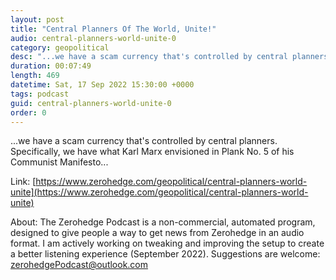 ```yaml
---
layout: post
title: "Central Planners Of The World, Unite!"
audio: central-planners-world-unite-0
category: geopolitical
desc: "...we have a scam currency that's controlled by central planners.  Specifically, we have what Karl Marx envisioned in Plank No. 5 of his Communist Manifesto..."
duration: 00:07:49
length: 469
datetime: Sat, 17 Sep 2022 15:30:00 +0000
tags: podcast
guid: central-planners-world-unite-0
order: 0
---
```

...we have a scam currency that's controlled by central planners.  Specifically, we have what Karl Marx envisioned in Plank No. 5 of his Communist Manifesto...

Link: [https://www.zerohedge.com/geopolitical/central-planners-world-unite](https://www.zerohedge.com/geopolitical/central-planners-world-unite)

About: The Zerohedge Podcast is a non-commercial, automated program, designed to give people a way to get news from Zerohedge in an audio format.  I am actively working on tweaking and improving the setup to create a better listening experience (September 2022).  Suggestions are welcome: [zerohedgePodcast@outlook.com](mailto:zerohedgePodcast@outlook.com)